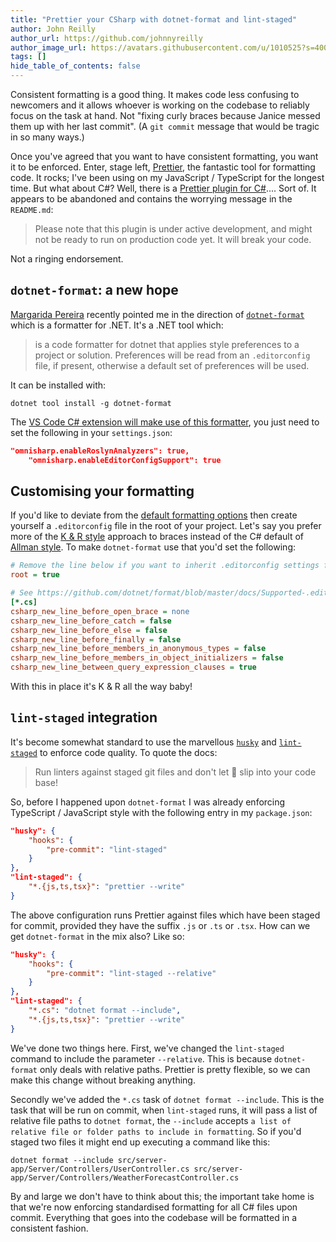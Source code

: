 ```yaml
---
title: "Prettier your CSharp with dotnet-format and lint-staged"
author: John Reilly
author_url: https://github.com/johnnyreilly
author_image_url: https://avatars.githubusercontent.com/u/1010525?s=400&u=294033082cfecf8ad1645b4290e362583b33094a&v=4
tags: []
hide_table_of_contents: false
---
```

Consistent formatting is a good thing. It makes code less confusing to newcomers and it allows whoever is working on the codebase to reliably focus on the task at hand. Not "fixing curly braces because Janice messed them up with her last commit". (A `git commit` message that would be tragic in so many ways.)

Once you've agreed that you want to have consistent formatting, you want it to be enforced. Enter, stage left, [Prettier](<https://prettier.io/>), the fantastic tool for formatting code. It rocks; I've been using on my JavaScript / TypeScript for the longest time. But what about C#? Well, there is a [Prettier plugin for C#](<https://github.com/warrenseine/prettier-plugin-csharp>).... Sort of. It appears to be abandoned and contains the worrying message in the `README.md`:

> Please note that this plugin is under active development, and might not be ready to run on production code yet. It will break your code.

Not a ringing endorsement.

## `dotnet-format`: a new hope

[Margarida Pereira](<https://twitter.com/margaridagp>) recently pointed me in the direction of [`dotnet-format`](<https://github.com/dotnet/format>) which is a formatter for .NET. It's a .NET tool which:

> is a code formatter for dotnet that applies style preferences to a project or solution. Preferences will be read from an `.editorconfig` file, if present, otherwise a default set of preferences will be used.

It can be installed with:

```shell
dotnet tool install -g dotnet-format
```

The [VS Code C# extension will make use of this formatter](<https://github.com/dotnet/format/issues/648#issuecomment-614905524>), you just need to set the following in your `settings.json`:

```json
"omnisharp.enableRoslynAnalyzers": true,
    "omnisharp.enableEditorConfigSupport": true
```

## Customising your formatting

If you'd like to deviate from the [default formatting options](<https://docs.microsoft.com/en-us/dotnet/fundamentals/code-analysis/code-style-rule-options>) then create yourself a `.editorconfig` file in the root of your project. Let's say you prefer more of the [K & R style](<https://en.wikipedia.org/wiki/Indentation_style#K&R_style>) approach to braces instead of the C# default of [Allman style](<https://en.wikipedia.org/wiki/Indentation_style#Allman_style>). To make `dotnet-format` use that you'd set the following:

```ini
# Remove the line below if you want to inherit .editorconfig settings from higher directories
root = true

# See https://github.com/dotnet/format/blob/master/docs/Supported-.editorconfig-options.md for reference
[*.cs]
csharp_new_line_before_open_brace = none
csharp_new_line_before_catch = false
csharp_new_line_before_else = false
csharp_new_line_before_finally = false
csharp_new_line_before_members_in_anonymous_types = false
csharp_new_line_before_members_in_object_initializers = false
csharp_new_line_between_query_expression_clauses = true
```

With this in place it's K & R all the way baby!

## `lint-staged` integration

It's become somewhat standard to use the marvellous [`husky`](<https://github.com/typicode/husky>) and [`lint-staged`](<https://github.com/okonet/lint-staged>) to enforce code quality. To quote the docs:

> Run linters against staged git files and don't let 💩 slip into your code base!

So, before I happened upon `dotnet-format` I was already enforcing TypeScript / JavaScript style with the following entry in my `package.json`:

```json
"husky": {
    "hooks": {
        "pre-commit": "lint-staged"
    }
},
"lint-staged": {
    "*.{js,ts,tsx}": "prettier --write"
}
```

The above configuration runs Prettier against files which have been staged for commit, provided they have the suffix `.js` or `.ts` or `.tsx`. How can we get `dotnet-format` in the mix also? Like so:

```json
"husky": {
    "hooks": {
        "pre-commit": "lint-staged --relative"
    }
},
"lint-staged": {
    "*.cs": "dotnet format --include",
    "*.{js,ts,tsx}": "prettier --write"
}
```

We've done two things here. First, we've changed the `lint-staged` command to include the parameter `--relative`. This is because `dotnet-format` only deals with relative paths. Prettier is pretty flexible, so we can make this change without breaking anything.

Secondly we've added the `*.cs` task of `dotnet format --include`. This is the task that will be run on commit, when `lint-staged` runs, it will pass a list of relative file paths to `dotnet format`, the `--include` accepts `a list of relative file or folder paths to include in formatting`. So if you'd staged two files it might end up executing a command like this:

`dotnet format --include src/server-app/Server/Controllers/UserController.cs src/server-app/Server/Controllers/WeatherForecastController.cs`

By and large we don't have to think about this; the important take home is that we're now enforcing standardised formatting for all C# files upon commit. Everything that goes into the codebase will be formatted in a consistent fashion.


